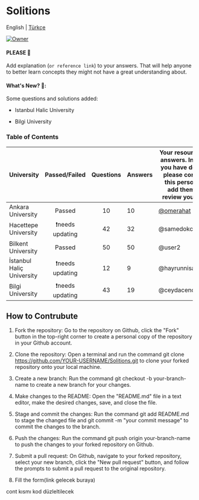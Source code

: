 # Solitions

English | [Türkçe](https://github.com/omerahat/Solitions/blob/master/readmetr.md)


<a id="top-page"></a>
[![Owner](https://img.shields.io/badge/owner-omerahat-blue)](https://github.com/omerahat)

#### PLEASE 🙏

Add explanation (`or reference link`) to your answers. That will help anyone to better learn concepts they might not have a great understanding about.

#### What's New? 🎉:

Some questions and solutions added:

  - Istanbul Halic University
  
  - Bilgi University


### Table of Contents 

| University                	|  Passed/Failed  	| Questions 	| Answers 	| Your resource for answers. In case you have doubts please contact this person or add them to review your PR. 	|
|---------------------------	|:---------------:	|:---------:	|---------	|--------------------------------------------------------------------------------------------------------------	|
| Ankara University         	| Passed          	| 10        	| 10      	| [@omerahat](https://github.com/omerahat)                                                                                                    	|
| Hacettepe University      	| ❗needs updating 	| 42        	| 32      	| @samedokceci                                                                                                 	|
| Bilkent University        	| Passed          	| 50        	| 50      	| @user2                                                                                                       	|
| İstanbul Haliç University 	| ❗needs updating 	| 12        	| 9       	| @hayrunnisabiyikli                                                                                           	|
| Bilgi University          	| ❗needs updating 	| 43        	| 19      	| @ceydacendekci                                                                                               	|




## How to Contrubute

1. Fork the repository: Go to the repository on Github, click the "Fork" button in the top-right corner to create a personal copy of the repository in your Github account.

2. Clone the repository: Open a terminal and run the command git clone https://github.com/YOUR-USERNAME/Solitions.git to clone your forked repository onto your local machine.

3. Create a new branch: Run the command git checkout -b your-branch-name to create a new branch for your changes.

4. Make changes to the README: Open the "README.md" file in a text editor, make the desired changes, save, and close the file.

5. Stage and commit the changes: Run the command git add README.md to stage the changed file and git commit -m "your commit message" to commit the changes to the branch.

6. Push the changes: Run the command git push origin your-branch-name to push the changes to your forked repository on Github.

7. Submit a pull request: On Github, navigate to your forked repository, select your new branch, click the "New pull request" button, and follow the prompts to submit a pull request to the original repository.

8. Fill the form(link gelecek buraya)

cont kısmı kod düzleltilecek

